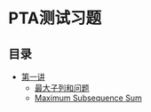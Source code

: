 PTA测试习题
====

## 目录

- [第一讲](./01)
    - [最大子列和问题](./01/01_1)
    - [Maximum Subsequence Sum](./01/01_2)